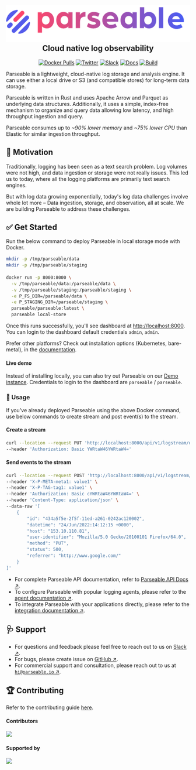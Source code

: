 <h2 align="center">
    <picture>
      <source media="(prefers-color-scheme: dark)" srcset="https://raw.githubusercontent.com/parseablehq/.github/main/images/logo-dark.png">
      <source media="(prefers-color-scheme: light)" srcset="https://raw.githubusercontent.com/parseablehq/.github/main/images/logo.svg">
      <img alt="Parseable Logo" src="https://raw.githubusercontent.com/parseablehq/.github/main/images/logo.svg">
    </picture>
    <br>
    Cloud native log observability
</h2>

<div align="center">

[![Docker Pulls](https://img.shields.io/docker/pulls/parseable/parseable?logo=docker&label=Docker%20Pulls)](https://hub.docker.com/r/parseable/parseable)
[![Twitter](https://img.shields.io/twitter/follow/parseableio?logo=twitter&style=flat&color=%234B78E6&logoColor=%234B78E6)](https://twitter.com/parseableio)
[![Slack](https://img.shields.io/badge/slack-brightgreen.svg?logo=slack&label=Community)](https://launchpass.com/parseable)
[![Docs](https://img.shields.io/badge/stable%20docs-parseable.io%2Fdocs-brightgreen?style=flat&color=%2373DC8C&label=Docs)](https://www.parseable.io/docs)
[![Build](https://img.shields.io/github/actions/workflow/status/parseablehq/parseable/build.yaml?branch=main&label=Build)](https://github.com/parseablehq/parseable/actions)

</div>

Parseable is a lightweight, cloud-native log storage and analysis engine. It can use either a local drive or S3 (and compatible stores) for long-term data storage.

Parseable is written in Rust and uses Apache Arrow and Parquet as underlying data structures. Additionally, it uses a simple, index-free mechanism to organize and query data allowing low latency, and high throughput ingestion and query.

Parseable consumes up to _~90% lower memory_ and _~75% lower CPU_ than Elastic for similar ingestion throughput.

## :dart: Motivation

Traditionally, logging has been seen as a text search problem. Log volumes were not high, and data ingestion or storage were not really issues. This led us to today, where all the logging platforms are primarily text search engines.

But with log data growing exponentially, today's log data challenges involve whole lot more – Data ingestion, storage, and observation, all at scale. We are building Parseable to address these challenges.

## :white_check_mark: Get Started

Run the below command to deploy Parseable in local storage mode with Docker.

```sh
mkdir -p /tmp/parseable/data
mkdir -p /tmp/parseable/staging

docker run -p 8000:8000 \
  -v /tmp/parseable/data:/parseable/data \
  -v /tmp/parseable/staging:/parseable/staging \
  -e P_FS_DIR=/parseable/data \
  -e P_STAGING_DIR=/parseable/staging \
  parseable/parseable:latest \
  parseable local-store
```

Once this runs successfully, you'll see dashboard at [http://localhost:8000](http://localhost:8000). You can login to the dashboard default credentials `admin`, `admin`.

Prefer other platforms? Check out installation options (Kubernetes, bare-metal), in the [documentation](https://www.parseable.io/docs/category/installation).

#### Live demo

Instead of installing locally, you can also try out Parseable on our [Demo instance](https://demo.parseable.io). Credentials to login to the dashboard are `parseable` / `parseable`.

### :100: Usage

If you've already deployed Parseable using the above Docker command, use below commands to create stream and post event(s) to the stream.

#### Create a stream

```sh
curl --location --request PUT 'http://localhost:8000/api/v1/logstream/demo' \
--header 'Authorization: Basic YWRtaW46YWRtaW4='
```

#### Send events to the stream

```sh
curl --location --request POST 'http://localhost:8000/api/v1/logstream/demo' \
--header 'X-P-META-meta1: value1' \
--header 'X-P-TAG-tag1: value1' \
--header 'Authorization: Basic cYWRtaW46YWRtaW4=' \
--header 'Content-Type: application/json' \
--data-raw '[
    {
        "id": "434a5f5e-2f5f-11ed-a261-0242ac120002",
        "datetime": "24/Jun/2022:14:12:15 +0000",
        "host": "153.10.110.81", 
        "user-identifier": "Mozilla/5.0 Gecko/20100101 Firefox/64.0", 
        "method": "PUT", 
        "status": 500, 
        "referrer": "http://www.google.com/"
    }
]'
```

- For complete Parseable API documentation, refer to [Parseable API Docs ↗︎](https://www.parseable.io/docs/category/api).
- To configure Parseable with popular logging agents, please refer to the [agent documentation ↗︎](https://www.parseable.io/docs/category/log-agents).
- To integrate Parseable with your applications directly, please refer to the [integration documentation ↗︎](https://www.parseable.io/docs/category/application-integration).

## :stethoscope: Support

- For questions and feedback please feel free to reach out to us on [Slack ↗︎](https://launchpass.com/parseable).
- For bugs, please create issue on [GitHub ↗︎](https://github.com/parseablehq/parseable/issues).
- For commercial support and consultation, please reach out to us at [`hi@parseable.io` ↗︎](mailto:hi@parseable.io).

## :trophy: Contributing

Refer to the contributing guide [here](https://www.parseable.io/docs/contributing).

#### Contributors

<a href="https://github.com/parseablehq/parseable/graphs/contributors"><img src="https://contrib.rocks/image?repo=parseablehq/parseable" /></a>

#### Supported by

<a href="https://fossunited.org/" target="_blank"><img src="http://fossunited.org/files/fossunited-badge.svg"></a>
